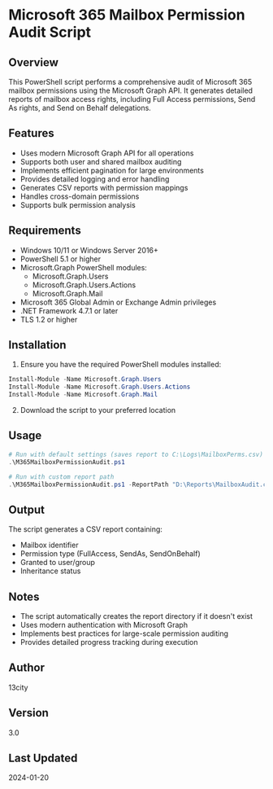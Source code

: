 # Microsoft 365 Mailbox Permission Audit Script

## Overview
This PowerShell script performs a comprehensive audit of Microsoft 365 mailbox permissions using the Microsoft Graph API. It generates detailed reports of mailbox access rights, including Full Access permissions, Send As rights, and Send on Behalf delegations.

## Features
- Uses modern Microsoft Graph API for all operations
- Supports both user and shared mailbox auditing
- Implements efficient pagination for large environments
- Provides detailed logging and error handling
- Generates CSV reports with permission mappings
- Handles cross-domain permissions
- Supports bulk permission analysis

## Requirements
- Windows 10/11 or Windows Server 2016+
- PowerShell 5.1 or higher
- Microsoft.Graph PowerShell modules:
  * Microsoft.Graph.Users
  * Microsoft.Graph.Users.Actions
  * Microsoft.Graph.Mail
- Microsoft 365 Global Admin or Exchange Admin privileges
- .NET Framework 4.7.1 or later
- TLS 1.2 or higher

## Installation
1. Ensure you have the required PowerShell modules installed:
```powershell
Install-Module -Name Microsoft.Graph.Users
Install-Module -Name Microsoft.Graph.Users.Actions
Install-Module -Name Microsoft.Graph.Mail
```

2. Download the script to your preferred location

## Usage
```powershell
# Run with default settings (saves report to C:\Logs\MailboxPerms.csv)
.\M365MailboxPermissionAudit.ps1

# Run with custom report path
.\M365MailboxPermissionAudit.ps1 -ReportPath "D:\Reports\MailboxAudit.csv"
```

## Output
The script generates a CSV report containing:
- Mailbox identifier
- Permission type (FullAccess, SendAs, SendOnBehalf)
- Granted to user/group
- Inheritance status

## Notes
- The script automatically creates the report directory if it doesn't exist
- Uses modern authentication with Microsoft Graph
- Implements best practices for large-scale permission auditing
- Provides detailed progress tracking during execution

## Author
13city

## Version
3.0

## Last Updated
2024-01-20
